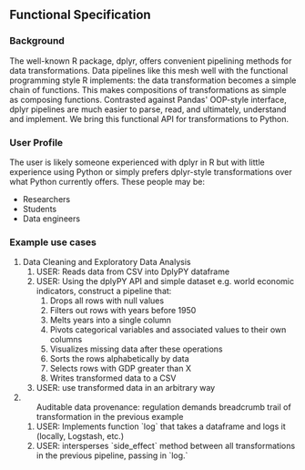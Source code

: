 ## Functional Specification

### Background
The well-known R package, dplyr, offers convenient pipelining methods for data transformations. Data pipelines like this mesh well with the functional programming style R implements: the data transformation becomes a simple chain of functions. This makes compositions of transformations as simple as composing functions. Contrasted against Pandas' OOP-style interface, dplyr pipelines are much easier to parse, read, and ultimately, understand and implement. We bring this functional API for transformations to Python. 

### User Profile
The user is likely someone experienced with dplyr in R but with little experience using Python or simply prefers dplyr-style transformations over what Python currently offers. These people may be:
- Researchers
- Students
- Data engineers

### Example use cases
<ol>
<li>Data Cleaning and Exploratory Data Analysis
  <ol>
    <li>USER: Reads data from CSV into DplyPY dataframe</li>
    <li>USER: Using the dplyPY API and simple dataset e.g. world economic indicators, construct a pipeline that:
        <ol>
            <li>Drops all rows with null values</li>
            <li>Filters out rows with years before 1950</li>
            <li>Melts years into a single column</li>
            <li>Pivots categorical variables and associated values to their own columns</li>
            <li>Visualizes missing data after these operations</li>
            <li>Sorts the rows alphabetically by data</li>
            <li>Selects rows with GDP greater than X</li>
            <li>Writes transformed data to a CSV</li>
        </ol>
    <li>USER: use transformed data in an arbitrary way</li>
  </ol>
</li>
<li>
  <ol>Auditable data provenance: regulation demands breadcrumb trail of transformation in the previous example
    <li>USER: Implements function `log` that takes a dataframe and logs it (locally, Logstash, etc.)</li>
    <li>USER: intersperses `side_effect` method between all transformations in the previous pipeline, passing in `log.`</li>
  </ol>
</li>
</ol>
